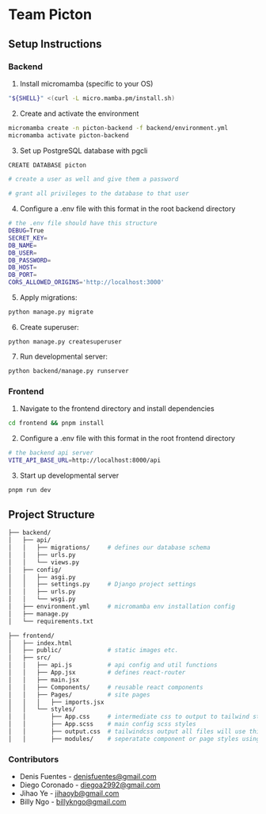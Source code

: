 # Team Picton

## Setup Instructions
### Backend
1. Install micromamba (specific to your OS)
```bash
"${SHELL}" <(curl -L micro.mamba.pm/install.sh)
```
2. Create and activate the environment
```bash
micromamba create -n picton-backend -f backend/environment.yml
micromamba activate picton-backend 
```
3. Set up PostgreSQL database with pgcli 
```bash
CREATE DATABASE picton

# create a user as well and give them a password

# grant all privileges to the database to that user
```
4. Configure a .env file with this format in the root backend directory
```bash
# the .env file should have this structure
DEBUG=True
SECRET_KEY=
DB_NAME=
DB_USER=
DB_PASSWORD=
DB_HOST=
DB_PORT=
CORS_ALLOWED_ORIGINS='http://localhost:3000'
```  
5. Apply migrations:
```bash
python manage.py migrate
```
6. Create superuser:
```
python manage.py createsuperuser
```
7. Run developmental server:
```bash
python backend/manage.py runserver
```

### Frontend 
1. Navigate to the frontend directory and install dependencies
```bash
cd frontend && pnpm install 
```
2. Configure a .env file with this format in the root frontend directory
```bash
# the backend api server 
VITE_API_BASE_URL=http://localhost:8000/api
```
3. Start up developmental server
```bash
pnpm run dev
```

## Project Structure
```bash
├── backend/
│   ├── api/  
│   │   ├── migrations/     # defines our database schema 
│   │   ├── urls.py         
│   │   └── views.py         
│   ├── config/
│   │   ├── asgi.py
│   │   ├── settings.py     # Django project settings
│   │   ├── urls.py
│   │   └── wsgi.py
│   ├── environment.yml     # micromamba env installation config
│   ├── manage.py           
│   └── requirements.txt

├── frontend/
│   ├── index.html
│   ├── public/             # static images etc.
│   ├── src/
│   │   ├── api.js          # api config and util functions 
│   │   ├── App.jsx         # defines react-router
│   │   ├── main.jsx        
│   │   ├── Components/     # reusable react components
│   │   ├── Pages/          # site pages 
│   │   │   ├── imports.jsx 
│   │   └── styles/
│   │       ├── App.css     # intermediate css to output to tailwind styles
│   │       ├── App.scss    # main config scss styles
│   │       ├── output.css  # tailwindcss output all files will use this 
│   │       ├── modules/    # seperatate component or page styles using scss imports here
```

### Contributors
- Denis Fuentes - denisfuentes@gmail.com
- Diego Coronado - diegoa2992@gmail.com
- Jihao Ye - jihaoyb@gmail.com
- Billy Ngo - billykngo@gmail.com
